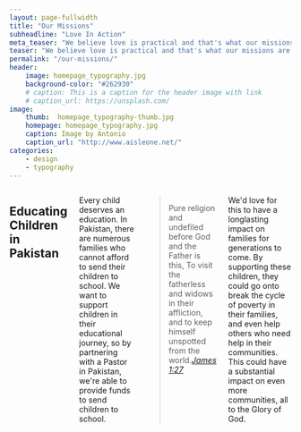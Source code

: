 ```yaml
---
layout: page-fullwidth
title: "Our Missions"
subheadline: "Love In Action"
meta_teaser: "We believe love is practical and that's what our missions are. This is a mission many people can be a part of."
teaser: "We believe love is practical and that's what our missions are. This is a mission many people can be a part of."
permalink: "/our-missions/"
header:
    image: homepage_typography.jpg
    background-color: "#262930"
    # caption: This is a caption for the header image with link
    # caption_url: https://unsplash.com/
image:
    thumb:  homepage_typography-thumb.jpg
    homepage: homepage_typography.jpg
    caption: Image by Antonio
    caption_url: "http://www.aisleone.net/"
categories:
    - design
    - typography
---
```

<!--more-->

<div class="row">

<div class="medium-8 medium-pull-4 columns" markdown="1">

## Educating Children in Pakistan

Every child deserves an education. In Pakistan, there are numerous families who cannot afford to send their children to school. We want to support children in their educational journey, so by partnering with a Pastor in Pakistan, we're able to provide funds to send children to school. 

> <span class="teaser">Pure religion and undefiled before God and the Father is this, To visit the fatherless and widows in their affliction, and to keep himself unspotted from the world.</span><cite>[James 1:27][1]</cite>

We'd love for this to have a longlasting impact on families for generations to come. By supporting these children, they could go onto break the cycle of poverty in their families, and even help others who need help in their communities. This could have a substantial impact on even more communities, all to the Glory of God.

 [1]: https://biblehub.com/commentaries/james/1-27.htm


</div><!-- /.medium-8.columns -->
</div><!-- /.row -->


